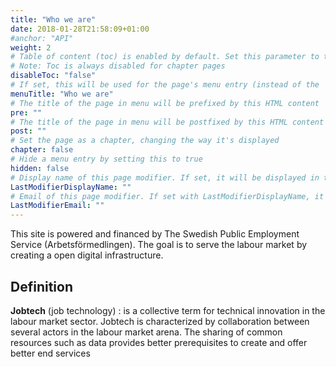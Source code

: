 ```yaml
---
title: "Who we are"
date: 2018-01-28T21:58:09+01:00
#anchor: "API"
weight: 2
# Table of content (toc) is enabled by default. Set this parameter to true to disable it.
# Note: Toc is always disabled for chapter pages
disableToc: "false"
# If set, this will be used for the page's menu entry (instead of the `title` attribute)
menuTitle: "Who we are"
# The title of the page in menu will be prefixed by this HTML content
pre: ""
# The title of the page in menu will be postfixed by this HTML content
post: ""
# Set the page as a chapter, changing the way it's displayed
chapter: false
# Hide a menu entry by setting this to true
hidden: false
# Display name of this page modifier. If set, it will be displayed in the footer.
LastModifierDisplayName: ""
# Email of this page modifier. If set with LastModifierDisplayName, it will be displayed in the footer
LastModifierEmail: ""
---
```

This site is powered and financed by The Swedish Public Employment Service (Arbetsförmedlingen). The goal is to serve the labour market by creating a open digital infrastructure.
## Definition
**Jobtech** (job technology)
: is a collective term for technical innovation in the labour market sector. Jobtech is characterized by collaboration between several actors in the labour market arena. The sharing of common resources such as data provides better prerequisites to create and offer better end services
